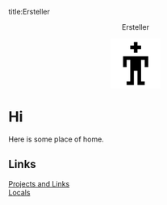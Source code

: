 title:Ersteller

<p style="text-align: center;"> Ersteller </p>

<img alt="ersteller" src="/img/ersteller.png" style="display: block; margin-left: auto; margin-right: auto; " width="100" >

# Hi 
Here is some place of home. 

## Links
[Projects and Links](/site/links)  
[Locals](/site/locals)  


